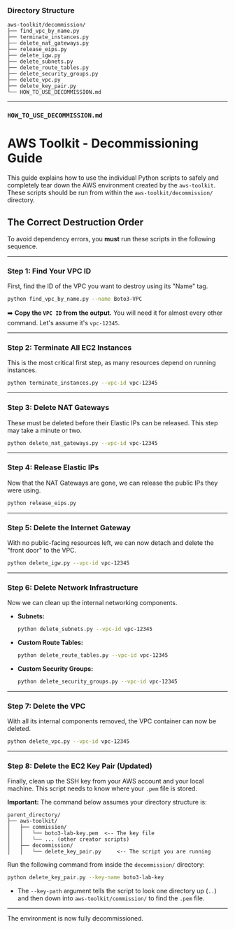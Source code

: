 ### **Directory Structure**

```
aws-toolkit/decommission/
├── find_vpc_by_name.py
├── terminate_instances.py
├── delete_nat_gateways.py
├── release_eips.py
├── delete_igw.py
├── delete_subnets.py
├── delete_route_tables.py
├── delete_security_groups.py
├── delete_vpc.py
├── delete_key_pair.py
└── HOW_TO_USE_DECOMMISSION.md
```

---

### **`HOW_TO_USE_DECOMMISSION.md`**

# AWS Toolkit - Decommissioning Guide

This guide explains how to use the individual Python scripts to safely and completely tear down the AWS environment created by the `aws-toolkit`. These scripts should be run from within the `aws-toolkit/decommission/` directory.

## The Correct Destruction Order

To avoid dependency errors, you **must** run these scripts in the following sequence.

---
### **Step 1: Find Your VPC ID**
First, find the ID of the VPC you want to destroy using its "Name" tag.

```bash
python find_vpc_by_name.py --name Boto3-VPC
```
➡️ **Copy the `VPC ID` from the output.** You will need it for almost every other command. Let's assume it's `vpc-12345`.

---
### **Step 2: Terminate All EC2 Instances**
This is the most critical first step, as many resources depend on running instances.

```bash
python terminate_instances.py --vpc-id vpc-12345
```

---
### **Step 3: Delete NAT Gateways**
These must be deleted before their Elastic IPs can be released. This step may take a minute or two.

```bash
python delete_nat_gateways.py --vpc-id vpc-12345
```

---
### **Step 4: Release Elastic IPs**
Now that the NAT Gateways are gone, we can release the public IPs they were using.

```bash
python release_eips.py
```

---
### **Step 5: Delete the Internet Gateway**
With no public-facing resources left, we can now detach and delete the "front door" to the VPC.

```bash
python delete_igw.py --vpc-id vpc-12345
```

---
### **Step 6: Delete Network Infrastructure**
Now we can clean up the internal networking components.

*   **Subnets:**
    ```bash
    python delete_subnets.py --vpc-id vpc-12345
    ```
*   **Custom Route Tables:**
    ```bash
    python delete_route_tables.py --vpc-id vpc-12345
    ```
*   **Custom Security Groups:**
    ```bash
    python delete_security_groups.py --vpc-id vpc-12345
    ```

---
### **Step 7: Delete the VPC**
With all its internal components removed, the VPC container can now be deleted.

```bash
python delete_vpc.py --vpc-id vpc-12345
```

---
### **Step 8: Delete the EC2 Key Pair (Updated)**
Finally, clean up the SSH key from your AWS account and your local machine. This script needs to know where your `.pem` file is stored.

**Important:** The command below assumes your directory structure is:
```
parent_directory/
├── aws-toolkit/
│   ├── commission/
│   │   └── boto3-lab-key.pem  <-- The key file
│   │   └── ... (other creator scripts)
│   ├── decommission/
│   │   └── delete_key_pair.py     <-- The script you are running
```

Run the following command from inside the `decommission/` directory:

```bash
python delete_key_pair.py --key-name boto3-lab-key
```
*   The `--key-path` argument tells the script to look one directory up (`..`) and then down into `aws-toolkit/commission/` to find the `.pem` file.

---

The environment is now fully decommissioned.
